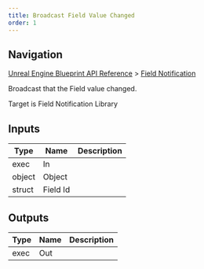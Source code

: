 ```yaml
---
title: Broadcast Field Value Changed
order: 1
---
```

## Navigation

[Unreal Engine Blueprint API Reference](https://dev.epicgames.com/documentation/en-us/unreal-engine/BlueprintAPI) > [Field Notification](https://dev.epicgames.com/documentation/en-us/unreal-engine/BlueprintAPI/FieldNotification)

Broadcast that the Field value changed.

Target is Field Notification Library

## Inputs

| Type | Name | Description |
| --- | --- | --- |
| exec | In |  |
| object | Object |  |
| struct | Field Id |  |

## Outputs

| Type | Name | Description |
| --- | --- | --- |
| exec | Out |  |

